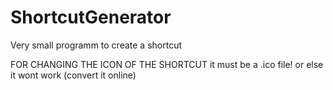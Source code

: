 # ShortcutGenerator
Very small programm to create a shortcut

FOR CHANGING THE ICON OF THE SHORTCUT
it must be a .ico file! or else it wont work (convert it online)
